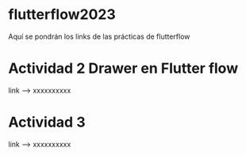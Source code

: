 # flutterflow2023
Aquí se pondrán los links de las prácticas de flutterflow

# Actividad 2 Drawer en Flutter flow
  link --> xxxxxxxxxx

# Actividad 3
  link --> xxxxxxxxxx
